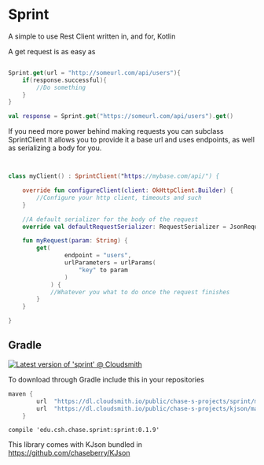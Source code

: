 # Sprint

A simple to use Rest Client written in, and for, Kotlin

A get request is as easy as

```Kotlin

Sprint.get(url = "http://someurl.com/api/users"){
    if(response.successful){
        //Do something
    }
}

val response = Sprint.get("https://someurl.com/api/users").get()

```

If you need more power behind making requests you can subclass SprintClient
It allows you to provide it a base url and uses endpoints, as well as serializing a body for you.

```Kotlin


class myClient() : SprintClient("https://mybase.com/api/") {

    override fun configureClient(client: OkHttpClient.Builder) {
        //Configure your http client, timeouts and such
    }

    //A default serializer for the body of the request
    override val defaultRequestSerializer: RequestSerializer = JsonRequestSerializer()

    fun myRequest(param: String) {
        get(
                endpoint = "users",
                urlParameters = urlParams(
                    "key" to param
                )
            ) {
            //Whatever you what to do once the request finishes
        }
    }

}

```

## Gradle
[![Latest version of 'sprint' @ Cloudsmith](https://api-prd.cloudsmith.io/v1/badges/version/chase-s-projects/sprint/maven/sprint/latest/a=noarch;xg=edu.csh.chase.sprint/?render=true&show_latest=true)](https://cloudsmith.io/~chase-s-projects/repos/sprint/packages/detail/maven/sprint/latest/a=noarch;xg=edu.csh.chase.sprint/)

To download through Gradle include this in your repositories
```Groovy
maven {
        url  "https://dl.cloudsmith.io/public/chase-s-projects/sprint/maven/" 
        url  "https://dl.cloudsmith.io/public/chase-s-projects/kjson/maven/" 
    }
```

`compile 'edu.csh.chase.sprint:sprint:0.1.9'`

This library comes with KJson bundled in
https://github.com/chaseberry/KJson
